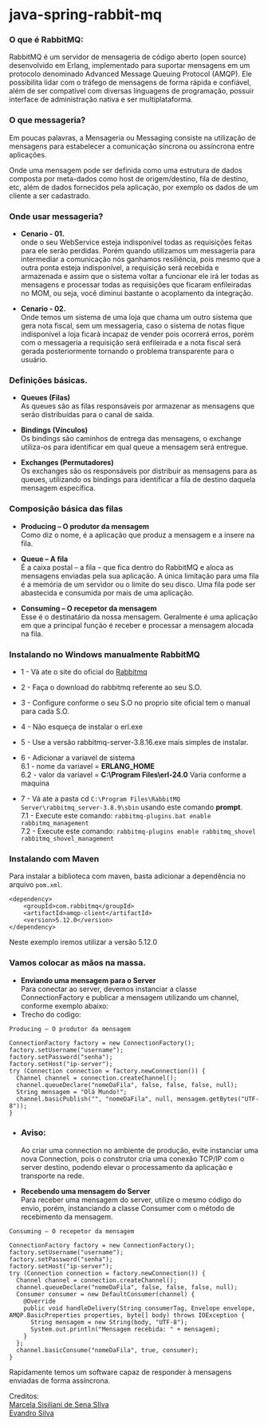 # java-spring-rabbit-mq

### O que é RabbitMQ:
RabbitMQ é um servidor de mensageria de código aberto (open source) desenvolvido em Erlang, implementado para suportar mensagens em um protocolo denominado Advanced Message Queuing Protocol (AMQP). Ele possibilita lidar com o tráfego de mensagens de forma rápida e confiável, além de ser compatível com diversas linguagens de programação, possuir interface de administração nativa e ser multiplataforma.

### O que messageria?
Em poucas palavras, a Mensageria ou Messaging consiste na utilização de mensagens para estabelecer a comunicação síncrona ou assíncrona entre aplicações.

Onde uma mensagem pode ser definida como uma estrutura de dados composta por meta-dados como host de origem/destino, fila de destino, etc, além de dados fornecidos pela aplicação, por exemplo os dados de um cliente a ser cadastrado.


### Onde usar messageria?

* **Cenario - 01.** <br>
onde o seu WebService esteja indisponível todas as requisições feitas para ele serão perdidas. Porém quando utilizamos um messageria para intermediar a comunicação nós ganhamos resiliência, pois mesmo que a outra ponta esteja indisponível, a requisição será recebida e armazenada e assim que o sistema voltar a funcionar ele irá ler todas as mensagens e processar todas as requisições que ficaram enfileiradas no MOM, ou seja, você diminui bastante o acoplamento da integração.


* **Cenario - 02.**<br>
Onde temos um sistema de uma loja que chama um outro sistema que gera nota fiscal, sem um messageria, caso o sistema de notas fique indisponível a loja ficará incapaz de vender pois ocorrerá erros, porém com o messageria a requisição será enfileirada e a nota fiscal será gerada posteriormente tornando o problema transparente para o usuário.


### Definições básicas.

* **Queues (Filas)** <br>
As queues são as filas responsáveis por armazenar as mensagens que serão distribuídas para o canal de saída.

* **Bindings (Vínculos)** <br>
Os bindings são caminhos de entrega das mensagens, o exchange utiliza-os para identificar em qual queue a mensagem será entregue.

* **Exchanges (Permutadores)** <br>
Os exchanges são os responsáveis por distribuir as mensagens para as queues, utilizando os bindings para identificar a fila de destino daquela mensagem específica.


### Composição básica das filas

* **Producing – O produtor da mensagem** <br>
Como diz o nome, é a aplicação que produz a mensagem e a insere na fila.

* **Queue – A fila** <br>
É a caixa postal – a fila – que fica dentro do RabbitMQ e aloca as mensagens enviadas pela sua aplicação. A única limitação para uma fila é a memória de um servidor ou o limite do seu disco. Uma fila pode ser abastecida e consumida por mais de uma aplicação.

* **Consuming – O recepetor da mensagem** <br>
Esse é o destinatário da nossa mensagem. Geralmente é uma aplicação em que a principal função é receber e processar a mensagem alocada na fila.


### Instalando no Windows manualmente RabbitMQ 

* 1 - Vá ate o site do oficial do [Rabbitmq](https://www.rabbitmq.com/)

* 2 - Faça o download do rabbitmq referente ao seu S.O.

* 3 - Configure conforme o seu S.O no proprio site oficial tem o manual para cada S.O.

* 4 - Não esqueça de instalar o erl.exe

* 5 - Use a versão rabbitmq-server-3.8.16.exe mais simples de instalar.

* 6 - Adicionar a variavel de sistema<br>
    6.1 - nome da variavel = **ERLANG_HOME** <br>
    6.2 - valor da variavel = **C:\Program Files\erl-24.0** Varia conforme a maquina <br>
* 7 - Vá ate a pasta cd `C:\Program Files\RabbitMQ Server\rabbitmq_server-3.8.9\sbin` usando este comando **prompt**. <br>
    7.1 - Execute este comando: `rabbitmq-plugins.bat enable rabbitmq_management`  <br>
    7.2 - Execute este comando: `rabbitmq-plugins enable rabbitmq_shovel rabbitmq_shovel_management` <br>

### Instalando com Maven
Para instalar a biblioteca com maven, basta adicionar a dependência no arquivo `pom.xml`.

````
<dependency>
    <groupId>com.rabbitmq</groupId>
    <artifactId>amqp-client</artifactId>
    <version>5.12.0</version>
</dependency>
````
Neste exemplo iremos utilizar a versão 5.12.0


### Vamos colocar as mãos na massa.

* **Enviando uma mensagem para o Server** <br>
Para conectar ao server, devemos instanciar a classe ConnectionFactory e publicar a mensagem utilizando um channel, conforme exemplo abaixo:
* Trecho do codigo:

````
Producing – O produtor da mensagem

ConnectionFactory factory = new ConnectionFactory();
factory.setUsername("username");
factory.setPassword("senha");
factory.setHost("ip-server");
try (Connection connection = factory.newConnection()) {
  Channel channel = connection.createChannel();
  channel.queueDeclare("nomeDaFila", false, false, false, null);
  String mensagem = "Olá Mundo!";
  channel.basicPublish("", "nomeDaFila", null, mensagem.getBytes("UTF-8"));
}
````
* ### Aviso: 
    Ao criar uma connection no ambiente de produção, evite instanciar uma nova Connection, pois o construtor cria uma conexão TCP/IP com o server destino, podendo elevar o           processamento da aplicação e transporte na rede.

* **Recebendo uma mensagem do Server** <br>
Para receber uma mensagem do server, utilize o mesmo código do envio, porém, instanciando a classe Consumer com o método de recebimento da mensagem.

````
Consuming – O recepetor da mensagem

ConnectionFactory factory = new ConnectionFactory();
factory.setUsername("username");
factory.setPassword("senha");
factory.setHost("ip-server");
try (Connection connection = factory.newConnection()) {
  Channel channel = connection.createChannel();
  channel.queueDeclare("nomeDaFila", false, false, false, null);
  Consumer consumer = new DefaultConsumer(channel) {
    @Override
    public void handleDelivery(String consumerTag, Envelope envelope, AMQP.BasicProperties properties, byte[] body) throws IOException {
      String mensagem = new String(body, "UTF-8");
      System.out.println("Mensagem recebida: " + mensagem);
    }
  };
  channel.basicConsume("nomeDaFila", true, consumer);
}
```` 

Rapidamente temos um software capaz de responder à mensagens enviadas de forma assíncrona.


Creditos:<br>
[Marcela Sisiliani de Sena SIlva](https://imasters.com.br/back-end/rabbitmq-introducao-ao-mundo-das-filas)<br>
[Evandro Silva](https://medium.com/tango-labs/usando-rabbitmq-para-turbinar-suas-aplica%C3%A7%C3%B5es-java-32020f03a24c)<br>
